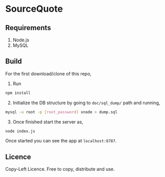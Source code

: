 # SourceQuote

## Requirements

1. Node.js
2. MySQL

## Build

For the first download/clone of this repo,

1. Run
```bash
npm install
```

2. Initialize the DB structure by going to `doc/sql_dump/` path and running,
```bash
mysql -u root -p [root_password] xnode > dump.sql
```

3. Once finished start the server as,
```bash
node index.js
```

Once started you can see the app at `localhost:8787`.

## Licence

Copy-Left Licence.
Free to copy, distribute and use.
